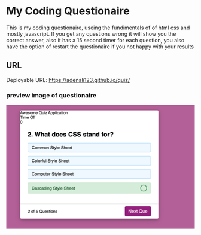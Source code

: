 # My Coding Questionaire 
This is my coding questionaire, useing the fundimentals of of html css and mostly javascript. If you get any questions wrong it will show you the correct answer, also it has a 15 second timer for each question, you also have the option of restart the questionaire if you not happy with your results

## URL
Deployable URL: https://adenali123.github.io/quiz/

### preview image of questionaire

![quiz](/images/Screenshot%202022-05-07%20at%2012.44.12.png)